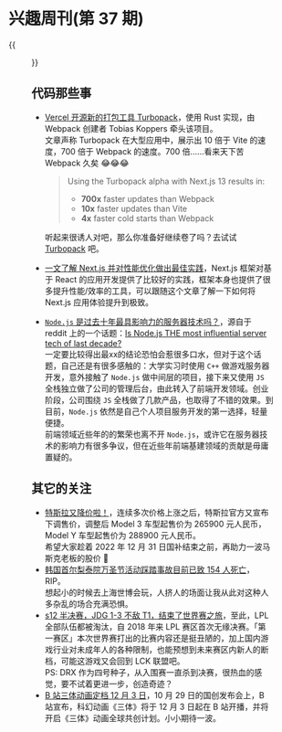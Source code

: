 # 兴趣周刊(第 37 期)

{{<figure src="https://jiangbao-1258001083.cos.ap-shanghai.myqcloud.com/20221106.jpg" title="Sunday is coming...">}}
<!--more-->

## 代码那些事
* [Vercel 开源新的打包工具 Turbopack](https://vercel.com/blog/turbopack)，使用 Rust 实现，由 Webpack 创建者 Tobias Koppers 牵头该项目。  
  文章声称 Turbopack 在大型应用中，展示出 10 倍于 Vite 的速度，700 倍于 Webpack 的速度。700 倍......看来天下苦 Webpack 久矣 😂😂😂  
  > Using the Turbopack alpha with Next.js 13 results in:  
  > * **700x** faster updates than Webpack  
  > * **10x** faster updates than Vite  
  > * **4x** faster cold starts than Webpack

  听起来很诱人对吧，那么你准备好继续卷了吗？去试试 [Turbopack](https://turbo.build/) 吧。
* [一文了解 Next.js 并对性能优化做出最佳实践](https://mp.weixin.qq.com/s/rH2BqV2v7O-2KYVYNaZU-Q)，Next.js 框架对基于 React 的应用开发提供了比较好的实践，框架本身也提供了很多提升性能/效率的工具，可以跟随这个文章了解一下如何将 Next.js 应用体验提升到极致。
* [`Node.js` 是过去十年最具影响力的服务器技术吗？](https://mp.weixin.qq.com/s/8Z7hBQSftZ26WZ-kjYOFLg)，源自于 reddit 上的一个话题：[Is Node.js THE most influential server tech of last decade?](https://www.reddit.com/r/node/comments/xik2b3/is_nodejs_the_most_influential_server_tech_of/)  
一定要比较得出最xx的结论恐怕会惹很多口水，但对于这个话题，自己还是有很多感触的：大学实习时使用 `C++` 做游戏服务器开发，意外接触了 `Node.js` 做中间层的项目，接下来又使用 `JS` 全栈独立做了公司的管理后台，由此转入了前端开发领域。创业阶段，公司围绕 `JS` 全栈做了几款产品，也取得了不错的效果。到目前，`Node.js` 依然是自己个人项目服务开发的第一选择，轻量便捷。  
前端领域近些年的的繁荣也离不开 `Node.js`，或许它在服务器技术的影响力有很多争议，但在近些年前端基建领域的贡献是毋庸置疑的。

## 其它的关注
* [特斯拉又降价啦！](https://weibo.com/3615027564/MbKAdtMxA?pagetype=profilefeed)，连续多次价格上涨之后，特斯拉官方又宣布下调售价，调整后 Model 3 车型起售价为 265900 元人民币，Model Y 车型起售价为 288900 元人民币。  
  希望大家趁着 2022 年 12 月 31 日国补结束之前，再助力一波马斯克老板的股价 🚀
* [韩国首尔梨泰院万圣节活动踩踏事故目前已致 154 人死亡](http://www.chinanews.com.cn/gj/2022/10-30/9883117.shtml)，RIP。  
  想起小的时候去上海世博会玩，人挤人的场面让我从此对这种人多杂乱的场合充满恐惧。
* [s12 半决赛，JDG 1-3 不敌 T1，结束了世界赛之旅](https://twitter.com/lplenglish/status/1586517416447713280)，至此，LPL 全部队伍都被淘汰，自 2018 年来 LPL 赛区首次无缘决赛。「第一赛区」本次世界赛打出的比赛内容还是挺丑陋的，加上国内游戏行业对未成年人的各种限制，也能预想到未来赛区内新人的断档，可能这游戏又会回到 LCK 联盟吧。  
  PS: DRX 作为四号种子，从入围赛一直杀到决赛，很热血的感觉，要不试着更进一步，创造奇迹？
* [B 站三体动画定档 12 月 3 日](https://www.chinanews.com.cn/cj/2022/10-30/9883116.shtml)，10 月 29 日的国创发布会上，B 站宣布，科幻动画《三体》将于 12 月 3 日起在 B 站开播，并将开启《三体》动画全球共创计划。小小期待一波。
